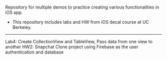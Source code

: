Repository for multiple demos to practice creating various functionalities in iOS app.
- This repository includes labs and HW from iOS decal course at UC Berkeley. 
***

Lab4: Create CollectionView and TableView, Pass data from one view to another
HW2: Snapchat Clone project using Firebase as the user authentication and database

